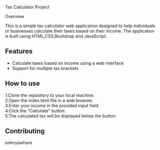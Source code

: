 Tax Calculator Project

Overview

This is a simple tax calculator web application designed to help individuals or businesses calculate their taxes based on their income. The application is built using HTML,CSS,Bootstrap  and JavaScript.
## Features

- Calculate taxes based on income using a web interface
- Support for multiple tax brackets



## How to use


1.Clone the repository to your local machine.   
2.Open the index.html file in a web browser.  
3.Enter your income in the provided input field.  
4.Click the "Calculate" button.  
5.The calculated tax will be displayed below the button.
    
## Contributing

onkvyawhare

